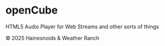 # openCube
HTML5 Audio Player for Web Streams and other sorts of things

© 2025 Hainesnoids & Weather Ranch